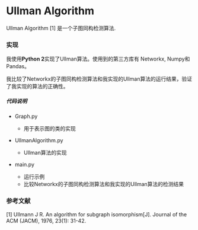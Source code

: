 # Ullman Algorithm

Ullman Algorithm [1] 是一个子图同构检测算法.

### 实现

我使用**Python 2**实现了Ullman算法。使用到的第三方库有 Networkx, Numpy和Pandas。

我比较了Networkx的子图同构检测算法和我实现的Ullman算法的运行结果，验证了我实现的算法的正确性。

##### 代码说明

- Graph.py
    + 用于表示图的类的实现

- UllmanAlgorithm.py
    + Ullman算法的实现

- main.py
    + 运行示例
    + 比较Networkx的子图同构检测算法和我实现的Ullman算法的检测结果

### 参考文献
[1] Ullmann J R. An algorithm for subgraph isomorphism[J]. Journal of the ACM (JACM), 1976, 23(1): 31-42.

